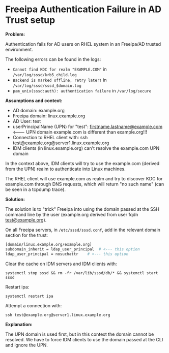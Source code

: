 # Freeipa Authentication Failure in AD Trust setup

**Problem:**

Authentication fails for AD users on RHEL system in an Freeipa/AD trusted environment.

The following errors can be found in the logs:

- `Cannot find KDC for realm "EXAMPLE.COM"` in `/var/log/sssd/krb5_child.log`
- `Backend is marked offline, retry later!` in `/var/log/sssd/sssd_$domain.log`
- `pam_unix(sssd:auth): authentication failure` in `/var/log/secure`

**Assumptions and context:**

- AD domain: example.org
- Freeipa domain: linux.example.org
- AD User: test
- userPrincipalName (UPN) for "test": firstname.lastname@example.com <--- UPN domain example.com is different than example.org!!!
- Connection to RHEL client with: ssh test@example.org@server1.linux.example.org
- IDM clients (in linux.example.org) can't resolve the example.com UPN domain

In the context above, IDM clients will try to use the example.com (derived from the UPN) realm to authenticate into Linux machines.

The RHEL client will use example.com as realm and try to discover KDC for example.com through DNS requests, which will return "no such name" (can be seen in a tcpdump trace).

**Solution:**

The solution is to "trick" Freeipa into using the domain passed at the SSH command line by the user (example.org derived from user fqdn test@example.org).

On all Freeipa servers, in `/etc/sssd/sssd.conf`, add in the relevant domain section for the trust:

```bash
[domain/linux.example.org/example.org]
subdomain_inherit = ldap_user_principal  # <--- this option
ldap_user_principal = nosuchattr    # <--- this option
```

Clear the cache on IDM servers and IDM clients with:

`systemctl stop sssd && rm -fr /var/lib/sssd/db/* && systemctl start sssd`

Restart ipa:

`systemctl restart ipa`

Attempt a connection with:

`ssh test@example.org@server1.linux.example.org`

**Explanation:**

The UPN domain is used first, but in this context the domain cannot be resolved. We have to force IDM clients to use the domain passed at the CLI and ignore the UPN.
